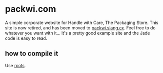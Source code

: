 # packwi.com
A simple corporate website for Handle with Care, The Packaging Store. This site is now retired, and has been moved to [packwi.slang.cx](http://packwi.slang.cx). Feel free to do whatever you want with it... It's a pretty good example site and the Jade code is easy to read.

## how to compile it
Use [roots](http://roots.cx).
